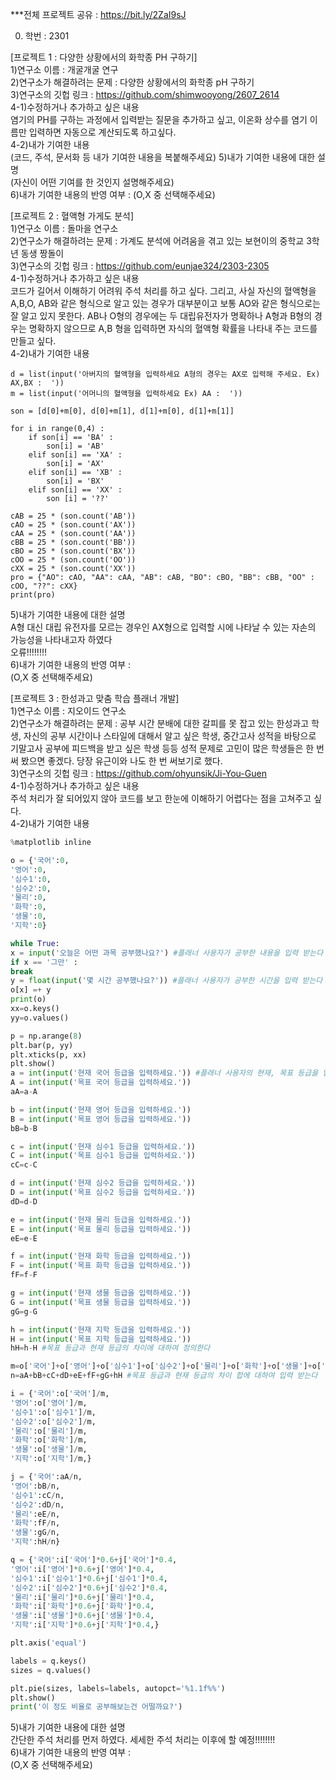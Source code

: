 ***전체 프로젝트 공유 : https://bit.ly/2ZaI9sJ

0. 학번 : 2301<br>

[프로젝트 1 : 다양한 상황에서의 화학종 PH 구하기]<br>
1)연구소 이름 : 개굴개굴 연구<br>
2)연구소가 해결하려는 문제 : 다양한 상황에서의 화학종 pH 구하기<br>
3)연구소의 깃헙 링크 : https://github.com/shimwooyong/2607_2614<br>
4-1)수정하거나 추가하고 싶은 내용<br>
염기의 PH를 구하는 과정에서 입력받는 질문을 추가하고 싶고, 이온화 상수를 염기 이름만 입력하면 자동으로 계산되도록 하고싶다.<br>
4-2)내가 기여한 내용<br>
(코드, 주석, 문서화 등 내가 기여한 내용을 복붙해주세요)
5)내가 기여한 내용에 대한 설명<br>
(자신이 어떤 기여를 한 것인지 설명해주세요)<br>
6)내가 기여한 내용의 반영 여부 : (O,X 중 선택해주세요)<br>

[프로젝트 2 : 혈액형 가게도 분석]<br>
1)연구소 이름 : 돌마을 연구소<br>
2)연구소가 해결하려는 문제 : 가계도 분석에 어려움을 겪고 있는 보현이의 중학교 3학년 동생 짱돌이<br>
3)연구소의 깃헙 링크 : https://github.com/eunjae324/2303-2305<br>
4-1)수정하거나 추가하고 싶은 내용<br>
코드가 길어서 이해하기 어려워 주석 처리를 하고 싶다. 그리고, 사실 자신의 혈액형을 A,B,O, AB와 같은 형식으로 알고 있는 경우가 대부분이고 보통 AO와 같은 형식으로는 잘 알고 있지 못한다. AB나 O형의 경우에는 두 대립유전자가 명확하나 A형과 B형의 경우는 명확하지 않으므로 A,B 형을 입력하면 자식의 혈액형 확률을 나타내 주는 코드를 만들고 싶다.<br>
4-2)내가 기여한 내용<br>
```python<br>
d = list(input('아버지의 혈액형을 입력하세요 A형의 경우는 AX로 입력해 주세요. Ex) AX,BX :  '))
m = list(input('어머니의 혈액형을 입력하세요 Ex) AA :  '))

son = [d[0]+m[0], d[0]+m[1], d[1]+m[0], d[1]+m[1]]

for i in range(0,4) :
    if son[i] == 'BA' :
        son[i] = 'AB'
    elif son[i] == 'XA' :
        son[i] = 'AX'
    elif son[i] == 'XB' :
        son[i] = 'BX'
    elif son[i] == 'XX' :
        son [i] = '??'

cAB = 25 * (son.count('AB'))
cAO = 25 * (son.count('AX'))
cAA = 25 * (son.count('AA'))
cBB = 25 * (son.count('BB'))
cBO = 25 * (son.count('BX'))
cOO = 25 * (son.count('OO'))
cXX = 25 * (son.count('XX'))
pro = {"AO": cAO, "AA": cAA, "AB": cAB, "BO": cBO, "BB": cBB, "OO" : cOO, "??": cXX}
print(pro)
```
5)내가 기여한 내용에 대한 설명<br>
A형 대신 대립 유전자를 모르는 경우인 AX형으로 입력할 시에 나타날 수 있는 자손의 가능성을 나타내고자 하였다<br>  오류!!!!!!!!<br>
6)내가 기여한 내용의 반영 여부 :<br>
(O,X 중 선택해주세요)<br>

[프로젝트 3 : 한성과고 맞춤 학습 플래너 개발]<br>
1)연구소 이름 : 지오이드 연구소<br>
2)연구소가 해결하려는 문제 : 공부 시간 분배에 대한 갈피를 못 잡고 있는 한성과고 학생, 자신의 공부 시간이나 스타일에 대해서 알고 싶은 학생,  중간고사 성적을 바탕으로 기말고사 공부에 피드백을 받고 싶은 학생 등등 성적 문제로 고민이 많은 학생들은 한 번 써 봤으면 좋겠다. 당장 유근이와 나도 한 번 써보기로 했다.<br>
3)연구소의 깃헙 링크 : https://github.com/ohyunsik/Ji-You-Guen<br>
4-1)수정하거나 추가하고 싶은 내용<br>
주석 처리가 잘 되어있지 않아 코드를 보고 한눈에 이해하기 어렵다는 점을 고쳐주고 싶다. <br>
4-2)내가 기여한 내용<br>
```python
%matplotlib inline

o = {'국어':0,
'영어':0,
'심수1':0,
'심수2':0,
'물리':0,
'화학':0,
'생물':0,
'지학':0}

while True:
x = input('오늘은 어떤 과목 공부했나요?') #플래너 사용자가 공부한 내용을 입력 받는다
if x == '그만' :
break
y = float(input('몇 시간 공부했나요?')) #플래너 사용자가 공부한 시간을 입력 받는다
o[x] =+ y
print(o)
xx=o.keys()
yy=o.values()

p = np.arange(8)
plt.bar(p, yy)
plt.xticks(p, xx)
plt.show()
a = int(input('현재 국어 등급을 입력하세요.')) #플래너 사용자의 현재, 목표 등급을 입력 받는다
A = int(input('목표 국어 등급을 입력하세요.'))
aA=a-A

b = int(input('현재 영어 등급을 입력하세요.'))
B = int(input('목표 영어 등급을 입력하세요.'))
bB=b-B

c = int(input('현재 심수1 등급을 입력하세요.'))
C = int(input('목표 심수1 등급을 입력하세요.'))
cC=c-C

d = int(input('현재 심수2 등급을 입력하세요.'))
D = int(input('목표 심수2 등급을 입력하세요.'))
dD=d-D

e = int(input('현재 물리 등급을 입력하세요.'))
E = int(input('목표 물리 등급을 입력하세요.'))
eE=e-E

f = int(input('현재 화학 등급을 입력하세요.'))
F = int(input('목표 화학 등급을 입력하세요.'))
fF=f-F

g = int(input('현재 생물 등급을 입력하세요.'))
G = int(input('목표 생물 등급을 입력하세요.'))
gG=g-G

h = int(input('현재 지학 등급을 입력하세요.'))
H = int(input('목표 지학 등급을 입력하세요.'))
hH=h-H #목표 등급과 현재 등급의 차이에 대하여 정의한다

m=o['국어']+o['영어']+o['심수1']+o['심수2']+o['물리']+o['화학']+o['생물']+o['지학'] #플래너 사용자의 공부 시간에 대한 항이다
n=aA+bB+cC+dD+eE+fF+gG+hH #목표 등급과 현재 등급의 차이 합에 대하여 입력 받는다

i = {'국어':o['국어']/m,
'영어':o['영어']/m,
'심수1':o['심수1']/m,
'심수2':o['심수2']/m,
'물리':o['물리']/m,
'화학':o['화학']/m,
'생물':o['생물']/m,
'지학':o['지학']/m,}

j = {'국어':aA/n,
'영어':bB/n,
'심수1':cC/n,
'심수2':dD/n,
'물리':eE/n,
'화학':fF/n,
'생물':gG/n,
'지학':hH/n}

q = {'국어':i['국어']*0.6+j['국어']*0.4,
'영어':i['영어']*0.6+j['영어']*0.4,
'심수1':i['심수1']*0.6+j['심수1']*0.4,
'심수2':i['심수2']*0.6+j['심수2']*0.4,
'물리':i['물리']*0.6+j['물리']*0.4,
'화학':i['화학']*0.6+j['화학']*0.4,
'생물':i['생물']*0.6+j['생물']*0.4,
'지학':i['지학']*0.6+j['지학']*0.4,}

plt.axis('equal')

labels = q.keys()
sizes = q.values()

plt.pie(sizes, labels=labels, autopct='%1.1f%%')
plt.show()
print('이 정도 비율로 공부해보는건 어떨까요?')
```
5)내가 기여한 내용에 대한 설명<br>
간단한 주석 처리를 먼저 하였다. 세세한 주석 처리는 이후에 할 예정!!!!!!!!<br>
6)내가 기여한 내용의 반영 여부 :<br>
(O,X 중 선택해주세요)<br>

